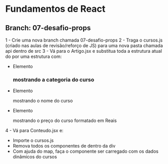 # Fundamentos de React

## Branch: 07-desafio-props

1 - Crie uma nova branch chamada 07-desafio-props
2 - Traga o cursos.js (criado nas aulas de revisão/reforço de JS) para uma nova pasta chamada api dentro de src
3 - Vá para o Artigo.jsx e substitua toda a estrutura atual do <StyledArtigo> por uma estrutura com:

- Elemento <h3> mostrando a categoria do curso
- Elemento <p> mostrando o nome do curso
- Elemento <p> mostrando o preço do curso formatado em Reais

4 - Vá para Conteudo.jsx e:

- Importe o cursos.js
- Remova todos os componentes <Artigo> de dentro da div
- Com ajuda do map, faça o componente <Artigo> ser carregado com os dados dinâmicos do cursos
